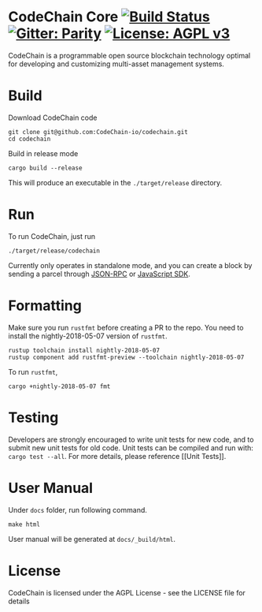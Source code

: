 CodeChain Core [![Build Status](https://travis-ci.com/kodebox-io/codechain.svg?token=M5mUpGsZqiCqxcx6XsLP&branch=master)](https://travis-ci.com/kodebox-io/codechain) [![Gitter: Parity](https://img.shields.io/badge/gitter-codechain-4AB495.svg)](https://gitter.im/CodeChain-io/codechain) [![License: AGPL v3](https://img.shields.io/badge/License-AGPL%20v3-blue.svg)](https://www.gnu.org/licenses/agpl-3.0)
==============

CodeChain is a programmable open source blockchain technology optimal for developing and customizing multi-asset management systems.

# Build

Download CodeChain code

```
git clone git@github.com:CodeChain-io/codechain.git
cd codechain
```

Build in release mode

```
cargo build --release
```

This will produce an executable in the `./target/release` directory.

# Run

To run CodeChain, just run

```
./target/release/codechain
```
Currently only operates in standalone mode, and you can create a block by sending a parcel through [JSON-RPC](https://github.com/CodeChain-io/codechain/wiki/JSON-RPC) or [JavaScript SDK](http://api.codechain.io/0.1.0/).

# Formatting


Make sure you run `rustfmt` before creating a PR to the repo. You need to install the nightly-2018-05-07 version of `rustfmt`.

```
rustup toolchain install nightly-2018-05-07
rustup component add rustfmt-preview --toolchain nightly-2018-05-07
```

To run `rustfmt`,

```
cargo +nightly-2018-05-07 fmt
```

# Testing

Developers are strongly encouraged to write unit tests for new code, and to submit new unit tests for old code. Unit tests can be compiled and run with: `cargo test --all`. For more details, please reference [[Unit Tests]].

# User Manual

Under `docs` folder, run following command.
```
make html
```
User manual will be generated at `docs/_build/html`.

# License
CodeChain is licensed under the AGPL License - see the LICENSE file for details
